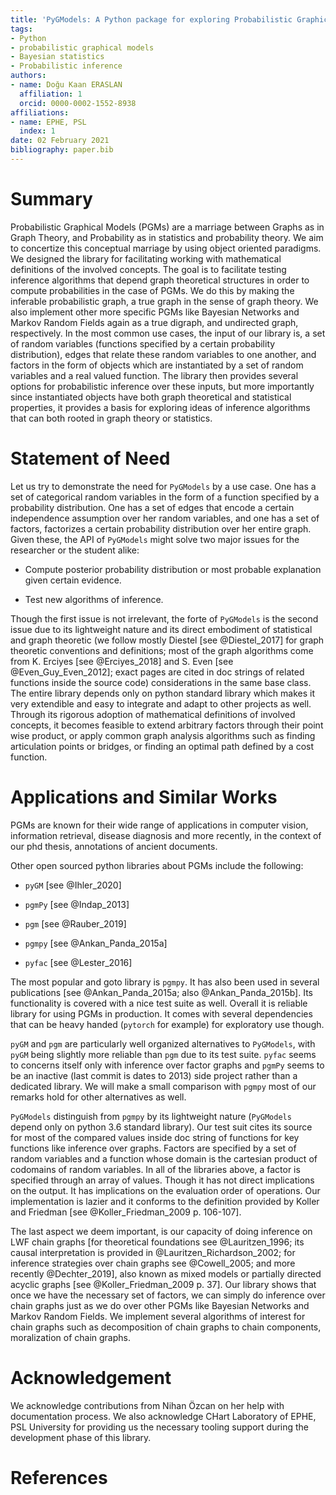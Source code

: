 ```yaml
---
title: 'PyGModels: A Python package for exploring Probabilistic Graphical Models with Graph Theoretical Structures'
tags:
- Python
- probabilistic graphical models
- Bayesian statistics
- Probabilistic inference
authors:
- name: Doğu Kaan ERASLAN
  affiliation: 1
  orcid: 0000-0002-1552-8938
affiliations:
- name: EPHE, PSL
  index: 1
date: 02 February 2021
bibliography: paper.bib
---
```


# Summary

Probabilistic Graphical Models (PGMs) are a marriage between Graphs as in
Graph Theory, and Probability as in statistics and probability theory. We aim
to concertize this conceptual marriage by using object oriented paradigms.
We designed the library for facilitating working with mathematical definitions
of the involved concepts. The goal is to facilitate testing inference
algorithms that depend graph theoretical structures in order to compute
probabilities in the case of PGMs. We do this by making the inferable
probabilistic graph, a true graph in the sense of graph theory. We also
implement other more specific PGMs like Bayesian Networks and Markov Random
Fields again as a true digraph, and undirected graph, respectively. In the
most common use cases, the input of our library is, a set of random variables
(functions specified by a certain probability distribution), edges that relate
these random variables to one another, and factors in the form of objects
which are instantiated by a set of random variables and a real valued
function. The library then provides several options for probabilistic
inference over these inputs, but more importantly since instantiated objects
have both graph theoretical and statistical properties, it provides a basis
for exploring ideas of inference algorithms that can both rooted in graph
theory or statistics.

# Statement of Need

Let us try to demonstrate the need for `PyGModels` by a use case. One has a
set of categorical random variables in the form of a function specified by a
probability distribution. One has a set of edges that encode a certain
independence assumption over her random variables, and one has a set of
factors, factorizes a certain probability distribution over her entire graph.
Given these, the API of `PyGModels` might solve two major issues for the
researcher or the student alike:

- Compute posterior probability distribution or most probable explanation
  given certain evidence.

- Test new algorithms of inference.

Though the first issue is not irrelevant, the forte of `PyGModels` is the
second issue due to its lightweight nature and its direct embodiment of
statistical and graph theoretic (we follow mostly Diestel [see @Diestel_2017]
for graph theoretic conventions and definitions; most of the graph algorithms
come from K. Erciyes [see @Erciyes_2018] and S. Even [see
@Even_Guy_Even_2012]; exact pages are cited in doc strings of related
functions inside the source code) considerations in the same base class.
The entire library depends only on python standard library which makes it
very extendible and easy to integrate and adapt to other projects as well.
Through its rigorous adoption of mathematical definitions of involved
concepts, it becomes feasible to extend arbitrary factors through their
point wise product, or apply common graph analysis algorithms such as
finding articulation points or bridges, or finding an optimal path defined
by a cost function.

# Applications and Similar Works

PGMs are known for their wide range of applications in computer vision,
information retrieval, disease diagnosis and more recently, in the context of
our phd thesis, annotations of ancient documents.

Other open sourced python libraries about PGMs include the following:

- `pyGM` [see @Ihler_2020]

- `pgmPy` [see @Indap_2013]

- `pgm` [see @Rauber_2019]

- `pgmpy` [see @Ankan_Panda_2015a]

- `pyfac` [see @Lester_2016]

The most popular and goto library is `pgmpy`. It has also been used in several
publications [see @Ankan_Panda_2015a; also @Ankan_Panda_2015b]. Its
functionality is covered with a nice test suite as well. Overall it is
reliable library for using PGMs in production. It comes with several
dependencies that can be heavy handed (`pytorch` for example) for exploratory
use though.

`pyGM` and `pgm` are particularly well organized alternatives to `PyGModels`,
with `pyGM` being slightly more reliable than `pgm` due to its test suite.
`pyfac` seems to concerns itself only with inference over factor graphs and
`pgmPy` seems to be an inactive (last commit is dates to 2013) side project
rather than a dedicated library. We will make a small comparison with `pgmpy`
most of our remarks hold for other alternatives as well.

`PyGModels` distinguish from `pgmpy` by its lightweight nature (`PyGModels`
depend only on python 3.6 standard library). Our test suit cites its source
for most of the compared values inside doc string of functions for key
functions like inference over graphs. Factors are specified by a set of
random variables and a function whose domain is the cartesian product of
codomains of random variables. In all of the libraries above, a factor is
specified through an array of values. Though it has not direct
implications on the output. It has implications on the evaluation order of
operations. Our implementation is lazier and it conforms to the
definition provided by Koller and Friedman [see @Koller_Friedman_2009 p.
106-107].


The last aspect we deem important, is our capacity of doing inference on LWF
chain graphs [for theoretical foundations see @Lauritzen_1996; its causal
interpretation is provided in @Lauritzen_Richardson_2002; for inference
strategies over chain graphs see @Cowell_2005; and more recently
@Dechter_2019], also known as mixed models or partially directed acyclic
graphs [see @Koller_Friedman_2009 p. 37]. Our library shows that once we
have the necessary set of factors, we can simply do inference over chain
graphs just as we do over other PGMs like Bayesian Networks and Markov Random
Fields. We implement several algorithms of interest for chain graphs such as
decomposition of chain graphs to chain components, moralization of chain
graphs.

# Acknowledgement

We acknowledge contributions from Nihan Özcan on her help with documentation
process. We also acknowledge CHart Laboratory of EPHE, PSL University for
providing us the necessary tooling support during the development phase of
this library.

# References
